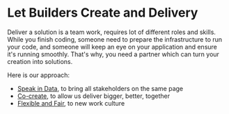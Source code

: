 # Let Builders Create and Delivery

Deliver a solution is a team work, requires lot of different roles and skills. While you finish coding, someone need to prepare the infrastructure to run your code, and someone will keep an eye on your application and ensure it's running smoothly. 
That's why, you need a partner which can turn your creation into solutions.

Here is our approach:

- [Speak in Data](speak-in-data.md), to bring all stakeholders on the same page
- [Co-create](co-create.md), to allow us deliver bigger, better, together
- [Flexible and Fair](flexible-and-fair.md), to new work culture